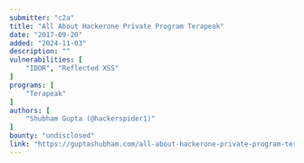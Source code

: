 ```yaml
---
submitter: "c2a"
title: "All About Hackerone Private Program Terapeak"
date: "2017-09-20"
added: "2024-11-03"
description: ""
vulnerabilities: [
    "IDOR", "Reflected XSS"
]
programs: [
    "Terapeak"
]
authors: [
    "Shubham Gupta (@hackerspider1)"
]
bounty: "undisclosed"
link: "https://guptashubham.com/all-about-hackerone-private-program-terapeak/"
---
```




